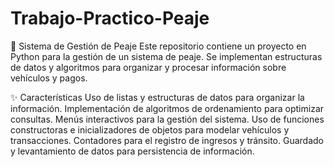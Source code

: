 # Trabajo-Practico-Peaje


🚗 Sistema de Gestión de Peaje
Este repositorio contiene un proyecto en Python para la gestión de un sistema de peaje. Se implementan estructuras de datos y algoritmos para organizar y procesar información sobre vehículos y pagos.

✨ Características
Uso de listas y estructuras de datos para organizar la información.
Implementación de algoritmos de ordenamiento para optimizar consultas.
Menús interactivos para la gestión del sistema.
Uso de funciones constructoras e inicializadores de objetos para modelar vehículos y transacciones.
Contadores para el registro de ingresos y tránsito.
Guardado y levantamiento de datos para persistencia de información.

